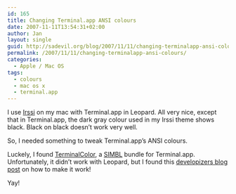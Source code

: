 ```yaml
---
id: 165
title: Changing Terminal.app ANSI colours
date: 2007-11-11T13:54:31+02:00
author: Jan
layout: single
guid: http://sadevil.org/blog/2007/11/11/changing-terminalapp-ansi-colours/
permalink: /2007/11/11/changing-terminalapp-ansi-colours/
categories:
  - Apple / Mac OS
tags:
  - colours
  - mac os x
  - terminal.app
---
```

I use <a href="http://www.irssi.org/" target="_blank">Irssi</a> on my mac with Terminal.app in Leopard. All very nice, except that in Terminal.app, the dark gray colour used in my Irssi theme shows black. Black on black doesn&#8217;t work very well.

So, I needed something to tweak Terminal.app&#8217;s ANSI colours.

Luckely, I found <a href="http://culater.net/software/TerminalColors/TerminalColors.php" target="_blank">TerminalColor</a>, a <a href="http://culater.net/software/SIMBL/SIMBL.php" target="_blank">SIMBL</a> bundle for Terminal.app. Unfortunately, it didn&#8217;t work with Leopard, but I found this <a href="http://developizers.blogspot.com/2007/11/terminal-colors-in-leopard.html" target="_blank">developizers blog post</a> on how to make it work! 

Yay!